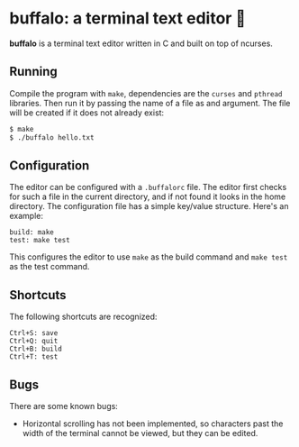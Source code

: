 # buffalo: a terminal text editor 🦬

**buffalo** is a terminal text editor written in C and built on top of ncurses.

## Running

Compile the program with `make`, dependencies are the `curses` and `pthread` libraries. Then run it by passing the name of a file as and argument. The file will be created if it does not already exist:

```sh
$ make
$ ./buffalo hello.txt
```

## Configuration

The editor can be configured with a `.buffalorc` file. The editor first checks for such a file in the current directory, and if not found it looks in the home directory. The configuration file has a simple key/value structure. Here's an example:

```
build: make
test: make test
```

This configures the editor to use `make` as the build command and `make test` as the test command.

## Shortcuts

The following shortcuts are recognized:

```
Ctrl+S: save
Ctrl+Q: quit
Ctrl+B: build
Ctrl+T: test
```

## Bugs

There are some known bugs:

- Horizontal scrolling has not been implemented, so characters past the width of the terminal cannot be viewed, but they can be edited.
